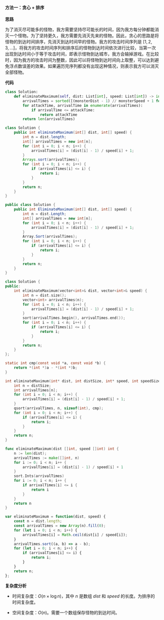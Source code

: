 #### 方法一：贪心 + 排序

**思路**

为了消灭尽可能多的怪物，我方需要坚持尽可能长的时间，因为我方每分钟都能消灭一个怪物。为了坚持更久，我方需要先消灭先来的怪物。因此，贪心的思路是将怪物的到达时间排序，先消灭到达时间早的怪物。我方的攻击时间序列是 $[1,2,3,\dots]$，将我方的攻击时间序列和排序后的怪物到达时间依次进行比较，当第一次出现到达时间小于等于攻击时间，即表示怪物到达城市，我方会输掉游戏。在比较时，因为我方的攻击时间为整数，因此可以将怪物到达时间向上取整，可以达到避免浮点数误差的效果。如果遍历完序列都没有出现这种情况，则表示我方可以消灭全部怪物。

**代码**

```Python [sol1-Python3]
class Solution:
    def eliminateMaximum(self, dist: List[int], speed: List[int]) -> int:
        arrivalTimes = sorted([(monsterDist - 1) // monsterSpeed + 1 for monsterDist, monsterSpeed in zip(dist, speed)])
        for attackTime, arrivalTime in enumerate(arrivalTimes):
            if arrivalTime <= attackTime:
                return attackTime
        return len(arrivalTimes)
```

```Java [sol1-Java]
class Solution {
    public int eliminateMaximum(int[] dist, int[] speed) {
        int n = dist.length;
        int[] arrivalTimes = new int[n];
        for (int i = 0; i < n; i++) {
            arrivalTimes[i] = (dist[i] - 1) / speed[i] + 1;
        }
        Arrays.sort(arrivalTimes);
        for (int i = 0; i < n; i++) {
            if (arrivalTimes[i] <= i) {
                return i;
            }
        }
        return n;
    }
}
```

```C# [sol1-C#]
public class Solution {
    public int EliminateMaximum(int[] dist, int[] speed) {
        int n = dist.Length;
        int[] arrivalTimes = new int[n];
        for (int i = 0; i < n; i++) {
            arrivalTimes[i] = (dist[i] - 1) / speed[i] + 1;
        }
        Array.Sort(arrivalTimes);
        for (int i = 0; i < n; i++) {
            if (arrivalTimes[i] <= i) {
                return i;
            }
        }
        return n;
    }
}
```

```C++ [sol1-C++]
class Solution {
public:
    int eliminateMaximum(vector<int>& dist, vector<int>& speed) {
        int n = dist.size();
        vector<int> arrivalTimes(n);
        for (int i = 0; i < n; i++) {
            arrivalTimes[i] = (dist[i] - 1) / speed[i] + 1;
        }
        sort(arrivalTimes.begin(), arrivalTimes.end());
        for (int i = 0; i < n; i++) {
            if (arrivalTimes[i] <= i) {
                return i;
            }
        }
        return n;
    }
};
```

```C [sol1-C]
static int cmp(const void *a, const void *b) {
    return *(int *)a - *(int *)b;
}

int eliminateMaximum(int* dist, int distSize, int* speed, int speedSize) {
    int n = distSize;
    int arrivalTimes[n];
    for (int i = 0; i < n; i++) {
        arrivalTimes[i] = (dist[i] - 1) / speed[i] + 1;
    }
    qsort(arrivalTimes, n, sizeof(int), cmp);
    for (int i = 0; i < n; i++) {
        if (arrivalTimes[i] <= i) {
            return i;
        }
    }
    return n;
}
```

```Go [sol1-Go]
func eliminateMaximum(dist []int, speed []int) int {
    n := len(dist);
    arrivalTimes := make([]int, n)
    for i := 0; i < n; i++ {
        arrivalTimes[i] = (dist[i] - 1) / speed[i] + 1
    }
    sort.Ints(arrivalTimes)
    for i := 0; i < n; i++ {
        if arrivalTimes[i] <= i {
            return i
        }
    }
    return n
}
```

```JavaScript [sol1-JavaScript]
var eliminateMaximum = function(dist, speed) {
    const n = dist.length;
    const arrivalTimes = new Array(n).fill(0);
    for (let i = 0; i < n; i++) {
        arrivalTimes[i] = Math.ceil(dist[i] / speed[i]);
    }
    arrivalTimes.sort((a, b) => a - b);
    for (let i = 0; i < n; i++) {
        if (arrivalTimes[i] <= i) {
            return i;
        }
    }
    return n;
};
```

**复杂度分析**

- 时间复杂度：$O(n \times \log n)$，其中 $n$ 是数组 $\textit{dist}$ 和 $\textit{speed}$ 的长度。为排序的时间复杂度。

- 空间复杂度：$O(n)$。需要一个数组保存怪物的到达时间。
